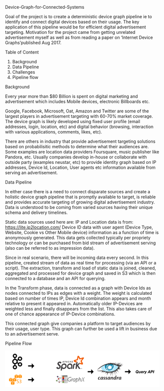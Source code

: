 Device-Graph-for-Connected-Systems

Goal of the project is to create a deterministic device graph pipeline ie to identify and connect digital devices based on their usage. The key application of this pipeline would be for efficient digital advertisement targeting. Motivation for the project came from getting unrelated advertisement myself as well as from reading a paper on ‘Internet Device Graphs’published Aug 2017.

Table of Content
1. Background
2. Data Pipeline
3. Challenges
4. Pipeline flow

Background 

Every year more than $80 Billion is spent on digital marketing and advertisement which includes Mobile devices, electronic Billboards etc.

Google, Facebook, Microsoft, Oat, Amazon and Twitter are some of the largest players in advertisement targeting with 60-70% market coverage. The device graph is likely developed using fixed user profile (email addresses, login, location, etc) and digital behavior (browsing, interaction with various applications, comments, likes, etc).

There are others in industry that provide advertisement targeting solutions based on probabilisitic methods to determine what their audiences are. Some examples are location data providers Foursquare, music publisher like Pandora, etc. Usually companies develop in-house or collaborate with outside party (examples neustar, etc) to provide identity graph based on IP addresses, Device Id, Location, User agents etc information available from serving an advertisement.

Data Pipeline

In either case there is a need to connect disparate sources and create a holistic device graph pipeline that is promptly available to target, is reliable and provides accurate targeting of growing digital advertisement industry.
Data is understood to be coming from varied sources having their unique schema and delivery timelines. 

Static data sources used here are:
IP and Location data is from: https://lite.ip2location.com/ 
Device ID data with user agent (Device Type, Website, Cookie vs Other Mobile device) information as a function of time is anonymously generated. This data gets collected typically per propriety technology or can be purchased from bid stream of advertisement serving (also can be referred to as impression data).

Since in real scenario, there will be incoming data every second. In this pipeline, created stream of data as real time for processing (via an API or a script).
The extraction, transform and load of static data is joined, cleaned, aggregated and processed for device graph and saved in S3 which is then connected to a database and an API for querying.

In the Transform phase, data is connected as a graph with Device Ids as nodes connected to IPs as edges with a weight. The weight is calculated based on number of times IP, Device Id combination appears and month relative to present it appeared in. Automatically older IP-Devices are weighted less and finally disappears from the list. This also takes care of one of chance appearance of IP-Device combinations. 

This connected graph give companies a platform to target audiences by their usage, user type. This graph can further be used a lift in business due to an advertisement serve. 

Pipeline Flow

<p align="center">
  <img src="Screen%20Shot%202018-07-27%20at%209.27.49%20AM.png" width="1000" title="Pipeline">
</p>
